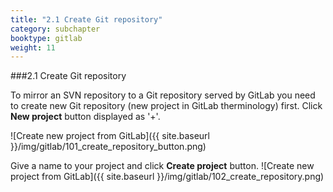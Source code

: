 ```yaml
---
title: "2.1 Create Git repository"
category: subchapter
booktype: gitlab
weight: 11
---
```


###2.1 Create Git repository

To mirror an SVN repository to a Git repository served by GitLab you need to create new Git repository (new project in GitLab therminology) first.
Click **New project** button displayed as '+'.

![Create new project from GitLab]({{ site.baseurl }}/img/gitlab/101_create_repository_button.png)

Give a name to your project and click **Create project** button.
![Create new project from GitLab]({{ site.baseurl }}/img/gitlab/102_create_repository.png)

[](#up)